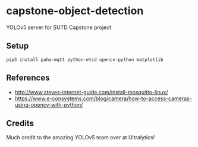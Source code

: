 # capstone-object-detection
YOLOv5 server for SUTD Capstone project

## Setup
`pip3 install paho-mqtt python-etcd opencv-python matplotlib`

## References
- http://www.steves-internet-guide.com/install-mosquitto-linux/
- https://www.e-consystems.com/blog/camera/how-to-access-cameras-using-opencv-with-python/

## Credits
Much credit to the amazing YOLOv5 team over at Ultralytics!